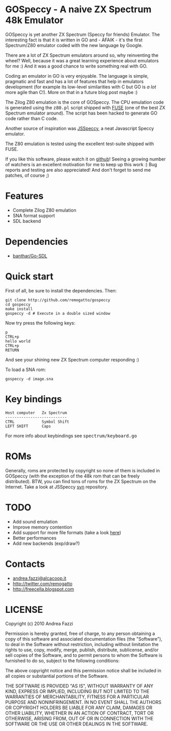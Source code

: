 # GOSpeccy - A naive ZX Spectrum 48k Emulator

GOSpeccy is yet another ZX Spectrum (Speccy for friends) Emulator. The
interesting fact is that it is written in GO and - AFAIK - it's the
first Spectrum/Z80 emulator coded with the new language by Google.

There are a lot of ZX Spectrum emulators around so, why reinventing
the wheel? Well, because it was a great learning experience about
emulators for me :) And it was a good chance to write something real
with GO.

Coding an emulator in GO is very enjoyable. The language is simple,
pragmatic and fast and has a lot of features that help in emulators
development (for example its low-level similarities with C but GO is
*a lot* more agile than C!). More on that in a future blog post maybe
:)

The Zilog Z80 emulation is the core of GOSpeccy. The CPU emulation
code is generated using the <tt>z80.pl</tt> script shipped with
[FUSE](http://fuse-emulator.sourceforge.net/) (one of the best ZX
Spectrum emulator around). The script has been hacked to generate GO
code rather than C code.

Another source of inspiration was
[JSSpeccy](http://matt.west.co.tt/spectrum/jsspeccy/), a neat
Javascript Speccy emulator.

The Z80 emulation is tested using the excellent test-suite shipped
with FUSE.

If you like this software, please watch it on
[github](http://github.com/remogatto/gospeccy)! Seeing a growing number of watchers is
an excellent motivation for me to keep up this work :) Bug reports and
testing are also appreciated! And don't forget to send me patches, of
course ;)

# Features

* Complete Zilog Z80 emulation
* SNA format support
* SDL backend

# Dependencies

* [banthar/Go-SDL](http://github.com/banthar/Go-SDL)

# Quick start

First of all, be sure to install the dependencies. Then:

    git clone http://github.com/remogatto/gospeccy
    cd gospeccy
    make install
    gospeccy -d # Execute in a double sized window

Now try press the following keys:

    p
    CTRL+p
    hello world
    CTRL+p
    RETURN

And see your shining new ZX Spectrum computer responding :)

To load a SNA rom:

    gospeccy -d image.sna

# Key bindings

    Host computer   Zx Spectrum
    ---------------------------
    CTRL            Symbol Shift
    LEFT SHIFT      Caps

For more info about keybindings see <tt>spectrum/keyboard.go</tt>

# ROMs

Generally, roms are protected by copyright so none of them is included
in GOSpeccy (with the exception of the 48k rom that can be freely
distributed). BTW, you can find tons of roms for the ZX Spectrum on
the Internet. Take a look at JSSpeccy
[svn](http://svn.matt.west.co.tt/svn/jsspec/trunk/snapshots/)
repository.

# TODO

* Add sound emulation
* Improve memory contention
* Add support for more file formats (take a look [here](http://www.worldofspectrum.org/faq/reference/formats.htm))
* Better performances
* Add new backends (exp/draw?)

# Contacts

* andrea.fazzi@alcacoop.it
* http://twitter.com/remogatto
* http://freecella.blogspot.com

# LICENSE

Copyright (c) 2010 Andrea Fazzi

Permission is hereby granted, free of charge, to any person obtaining
a copy of this software and associated documentation files (the
"Software"), to deal in the Software without restriction, including
without limitation the rights to use, copy, modify, merge, publish,
distribute, sublicense, and/or sell copies of the Software, and to
permit persons to whom the Software is furnished to do so, subject to
the following conditions:

The above copyright notice and this permission notice shall be
included in all copies or substantial portions of the Software.

THE SOFTWARE IS PROVIDED "AS IS", WITHOUT WARRANTY OF ANY KIND,
EXPRESS OR IMPLIED, INCLUDING BUT NOT LIMITED TO THE WARRANTIES OF
MERCHANTABILITY, FITNESS FOR A PARTICULAR PURPOSE AND
NONINFRINGEMENT. IN NO EVENT SHALL THE AUTHORS OR COPYRIGHT HOLDERS BE
LIABLE FOR ANY CLAIM, DAMAGES OR OTHER LIABILITY, WHETHER IN AN ACTION
OF CONTRACT, TORT OR OTHERWISE, ARISING FROM, OUT OF OR IN CONNECTION
WITH THE SOFTWARE OR THE USE OR OTHER DEALINGS IN THE SOFTWARE.

